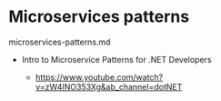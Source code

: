 # Microservices patterns

microservices-patterns.md

*   Intro to Microservice Patterns for .NET Developers

    *   https://www.youtube.com/watch?v=zW4INO353Xg&ab_channel=dotNET



